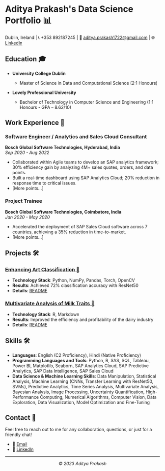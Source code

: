 # Aditya Prakash's Data Science Portfolio 📊

Dublin, Ireland | 📞 +353 892187245 | 📧 [aditya.prakash1722@gmail.com](mailto:aditya.prakash1722@gmail.com) | 🌐 [LinkedIn](https://www.linkedin.com/in/aditya-prakash-b62151131/)

## Education 🎓

- **University College Dublin**  
  - Master of Science in Data and Computational Science (2:1 Honours)
  
- **Lovely Professional University**  
  - Bachelor of Technology in Computer Science and Engineering (1:1 Honours - GPA – 8.62/10)

## Work Experience 💼

### Software Engineer / Analytics and Sales Cloud Consultant
**Bosch Global Software Technologies, Hyderabad, India**  
_Sep 2020 - Aug 2022_

- Collaborated within Agile teams to develop an SAP analytics framework; 30% efficiency gain by analyzing 4M+ sales quotes, orders, and data points.
- Built a real-time dashboard using SAP Analytics Cloud; 20% reduction in response time to critical issues.
- [More points...]

### Project Trainee
**Bosch Global Software Technologies, Coimbatore, India**  
_Jan 2020 - May 2020_

- Accelerated the deployment of SAP Sales Cloud software across 7 countries, achieving a 35% reduction in time-to-market.
- [More points...]

## Projects 🛠

### [Enhancing Art Classification 🎨](https://github.com/aditya487/ArtClassification)
- **Technology Stack**: Python, NumPy, Pandas, Torch, OpenCV
- **Results**: Achieved 72% classification accuracy with ResNet50
- **Details**: [README](https://github.com/aditya487/ArtClassification#readme)

### [Multivariate Analysis of Milk Traits 🐄](https://github.com/aditya487/Multivariate-Analysis-Project)
- **Technology Stack**: R, Markdown
- **Results**: Improved the efficiency and profitability of the dairy industry
- **Details**: [README](https://github.com/aditya487/Multivariate-Analysis-Project#readme)

## Skills 🛠

- **Languages**: English (C2 Proficiency), Hindi (Native Proficiency)
- **Programming Languages and Tools**: Python, R, SAS, SQL, Tableau, Power BI, Matplotlib, Seaborn, SAP Analytics Cloud, SAP Predictive Analytics, SAP Data Intelligence, SAP Sales Cloud
- **Data Science & Machine Learning Skills**: Data Manipulation, Statistical Analysis, Machine Learning (CNNs, Transfer Learning with ResNet50, SVMs), Predictive Analytics, Time Series Analysis, Multivariate Analysis, Bayesian Analysis, Image Processing, Uncertainty Quantification, High-Performance Computing, Numerical Algorithms, Computer Vision, Data Exploration, Data Visualization, Model Optimization and Fine-Tuning

## Contact 📧
Feel free to reach out to me for any collaboration, questions, or just for a friendly chat!
- 📧 [Email](mailto:aditya.prakash1722@gmail.com)
- 💼 [LinkedIn](https://www.linkedin.com/in/aditya-prakash-b62151131/)

---

<p align="center">
  <em>© 2023 Aditya Prakash</em>
</p>

